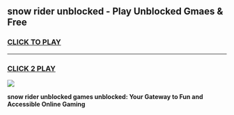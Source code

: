 
## snow rider unblocked - Play Unblocked Gmaes & Free
<h3>
<a href="https://premium.freeplayer.one?title=snow_rider_unblocked&ref=19F">CLICK TO PLAY</a></h3>
<hr>

<h3>
<a href="https://premium.freeplayer.one?title=snow_rider_unblocked&ref=19F">CLICK 2 PLAY</a>
  
</h3>

<a href="https://premium.freeplayer.one?title=snow_rider_unblocked&ref=19F/"><img src="https://clearcache.store/games.png"></a>


**snow rider unblocked games unblocked: Your Gateway to Fun and Accessible Online Gaming**
